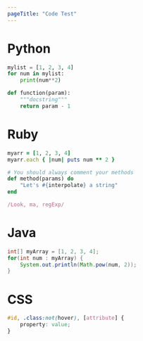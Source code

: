 ```yaml
---
pageTitle: "Code Test"
---
```


# Python

```python
mylist = [1, 2, 3, 4]
for num in mylist:
    print(num**2)

def function(param):
    """docstring"""
    return param - 1
```

# Ruby

```ruby
myarr = [1, 2, 3, 4]
myarr.each { |num| puts num ** 2 }

# You should always comment your methods
def method(params) do
    "Let's #{interpolate} a string"
end

/Look, ma, regExp/
```

# Java

```java
int[] myArray = [1, 2, 3, 4];
for(int num : myArray) {
    System.out.println(Math.pow(num, 2));
}
```

# CSS

```css
#id, .class:not(hover), [attribute] {
    property: value;
}
```
